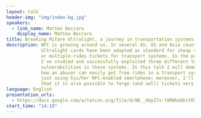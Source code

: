 ```yaml
---
layout: talk
header-img: "img/index-bg.jpg"
speakers:
  - link_name: Matteo Beccaro
    display_name: Matteo Beccaro
title: Breaking Mifare Ultralight, a journey in transportation systems NFC world
description: NFC is growing around us. In several EU, US and Asia countries Mifare
             Ultralight cards have been adopted as standard for cheap single-ride
             or multiple-rides tickets for transport systems. In the past year
             I've studied and successfully exploited three different types of
             vulnerabilities in these systems. In this talk I will demostrate
             how an abuser can easily get free rides in a transport system,
             just using his/her NFC-enabled smartphone; moreover, I'll show
             that it is also possible to forge (and sell) tickets very cheaply.
language: English
presentation_urls:
  - https://docs.google.com/a/tetcon.org/file/d/0B__XkpZ7x-l0RWhoQk1tM2ZiM28/edit
start_time: "14:10"
---
```

